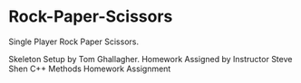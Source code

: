 # Rock-Paper-Scissors
Single Player Rock Paper Scissors.

Skeleton Setup by Tom Ghallagher.
Homework Assigned by Instructor Steve Shen
C++ Methods Homework Assignment



